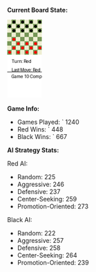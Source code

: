 
**Current Board State:**  
<!-- START_GIF -->
![Checkers Game](./checkers_game.gif)
<!-- END_GIF -->

**Game Info:**  
- Games Played: `<!-- GAMES_PLAYED --> 1240
- Red Wins: `<!-- RED_WINS --> 448
- Black Wins: `<!-- BLACK_WINS --> 667

<!-- AI_STATS -->
**AI Strategy Stats:**

Red AI:
- Random: 225
- Aggressive: 246
- Defensive: 237
- Center-Seeking: 259
- Promotion-Oriented: 273

Black AI:
- Random: 222
- Aggressive: 257
- Defensive: 258
- Center-Seeking: 264
- Promotion-Oriented: 239

